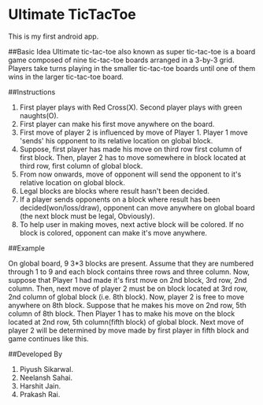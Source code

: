 # Ultimate TicTacToe

This is my first android app.

##Basic Idea
Ultimate tic-tac-toe also known as super tic-tac-toe is a board game composed of nine tic-tac-toe boards arranged in a 3-by-3 grid.  Players take turns playing in the smaller tic-tac-toe boards until one of them wins in the larger tic-tac-toe board.

##Instructions
1. First player plays with Red Cross(X). Second player plays with green naughts(O).
2. First player can make his first move anywhere on the board.
3. First move of player 2 is influenced by move of Player 1. Player 1 move 'sends' his opponent to its relative location on global block.
4. Suppose, first player has made his move on third row first column of first block. Then, player 2 has to move somewhere in block located at third row, first column of global block.
5. From now onwards, move of opponent will send the opponent to it's relative location on global block.
6. Legal blocks are blocks where result hasn't been decided.
7. If a player sends opponents on a block where result has been decided(won/loss/draw), opponent can move anywhere on global board (the next block must be legal, Obviously).
8. To help user in making moves, next active block will be colored. If no block is colored, opponent can make it's move anywhere.

##Example

On global board, 9 3*3 blocks are present.  Assume that they are numbered through 1 to 9 and each block contains three rows and three column. Now, suppose that Player 1 had made it's first move on 2nd block, 3rd row, 2nd column. Then, next move of player 2 must be on block located at 3rd row, 2nd column of global block (i.e. 8th block). Now, player 2 is free to move anywhere on 8th block. Suppose that he makes his move on 2nd row, 5th column of 8th block. Then Player 1 has to make his move on the block located at 2nd row, 5th column(fifth block) of global block. Next move of player 2 will be determined by move made by first player in fifth block and game continues like this.

##Developed By
1. Piyush Sikarwal.
2. Neelansh Sahai.
3. Harshit Jain.
4. Prakash Rai.
